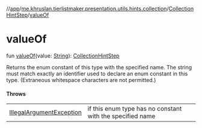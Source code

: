 //[app](../../../index.md)/[me.khruslan.tierlistmaker.presentation.utils.hints.collection](../index.md)/[CollectionHintStep](index.md)/[valueOf](value-of.md)

# valueOf

fun [valueOf](value-of.md)(value: [String](https://kotlinlang.org/api/latest/jvm/stdlib/kotlin/-string/index.html)): [CollectionHintStep](index.md)

Returns the enum constant of this type with the specified name. The string must match exactly an identifier used to declare an enum constant in this type. (Extraneous whitespace characters are not permitted.)

#### Throws

| | |
|---|---|
| [IllegalArgumentException](https://kotlinlang.org/api/latest/jvm/stdlib/kotlin/-illegal-argument-exception/index.html) | if this enum type has no constant with the specified name |
